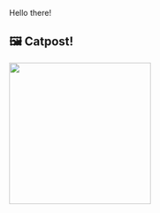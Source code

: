 Hello there!



## 🖼️ Catpost!

<sub>
    <img src="https://cdn2.thecatapi.com/images/cno.jpg" height="256">
</sub>

